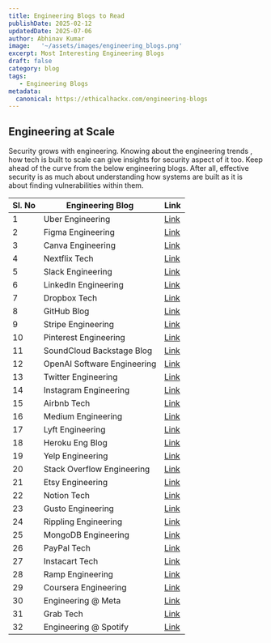 ```yaml
---
title: Engineering Blogs to Read
publishDate: 2025-02-12
updatedDate: 2025-07-06
author: Abhinav Kumar
image:   '~/assets/images/engineering_blogs.png'
excerpt: Most Interesting Engineering Blogs
draft: false
category: blog
tags: 
   - Engineering Blogs
metadata:
  canonical: https://ethicalhackx.com/engineering-blogs
---
```


## Engineering at Scale

Security grows with engineering. Knowing about the engineering trends , how tech is built to scale can give insights for security aspect of it too. Keep ahead of the curve from the below engineering blogs. After all, effective security is as much about understanding how systems are built as it is about finding vulnerabilities within them.


| Sl. No | Engineering Blog                  | Link                                |
|--------|-----------------------------------|-------------------------------------|
| 1      | Uber Engineering                  | [Link](https://www.uber.com/en-IN/blog/engineering/)    |
| 2      | Figma Engineering                 | [Link](https://www.figma.com/blog/engineering/)    |
| 3      | Canva Engineering                 | [Link](https://www.canva.dev/blog/engineering/)    |
| 4      | Nextflix Tech                     | [Link](https://netflixtechblog.com/)    |
| 5      | Slack Engineering                 | [Link](https://slack.engineering/)  |
| 6      | LinkedIn Engineering              | [Link](https://engineering.linkedin.com/)    |
| 7      | Dropbox Tech                      | [Link](https://dropbox.tech/)       |
| 8      | GitHub Blog                       | [Link](https://github.blog/engineering/)    |
| 9      | Stripe Engineering                | [Link](https://stripe.com/blog/engineering)      |
| 10     | Pinterest Engineering             | [Link](https://medium.com/pinterest-engineering)    |
| 11     | SoundCloud Backstage Blog         | [Link](https://developers.soundcloud.com/blog/)    |
| 12     | OpenAI Software Engineering       | [Link](https://openai.com/research/?topics=software-engineering)    |
| 13     | Twitter Engineering               | [Link](https://blog.x.com/engineering/en_us)    |
| 14     | Instagram Engineering             | [Link](https://engineering.fb.com/tag/instagram/)    |
| 15     | Airbnb Tech                       | [Link](https://medium.com/airbnb-engineering)    |
| 16     | Medium Engineering                | [Link](https://medium.engineering/)    |
| 17     | Lyft Engineering                  | [Link](https://eng.lyft.com/)       |
| 18     | Heroku Eng Blog                   | [Link](https://blog.heroku.com/)    |
| 19     | Yelp Engineering                  | [Link](https://engineeringblog.yelp.com/)    |
| 20     | Stack Overflow Engineering        | [Link](https://stackoverflow.blog/engineering/)    |
| 21     | Etsy Engineering                  | [Link](https://www.etsy.com/codeascraft)    |
| 22     | Notion Tech                       | [Link](https://www.notion.com/blog/topic/tech)    |
| 23     | Gusto Engineering                 | [Link](https://engineering.gusto.com/)    |
| 24     | Rippling Engineering              | [Link](https://www.rippling.com/blog/topics?topics=engineering)    |
| 25     | MongoDB Engineering               | [Link](https://www.mongodb.com/blog/channel/engineering-blog)    |
| 26     | PayPal Tech                       | [Link](https://medium.com/paypal-tech)    |
| 27     | Instacart Tech                    | [Link](https://tech.instacart.com/)    |
| 28     | Ramp Engineering                  | [Link](https://engineering.ramp.com/)    |
| 29     | Coursera Engineering              | [Link](https://medium.com/coursera-engineering)    |
| 30     | Engineering @ Meta                | [Link](https://engineering.fb.com/)    |
| 31     | Grab Tech                         | [Link](https://engineering.grab.com/)    |
| 32     | Engineering @ Spotify             | [Link](https://engineering.atspotify.com/)    |